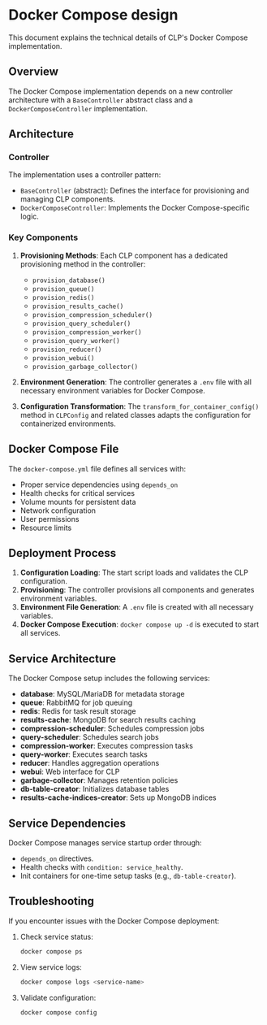 # Docker Compose design

This document explains the technical details of CLP's Docker Compose implementation.

## Overview

The Docker Compose implementation depends on a new controller architecture with a `BaseController` 
abstract class and a `DockerComposeController` implementation.

## Architecture

### Controller

The implementation uses a controller pattern:

* `BaseController` (abstract): Defines the interface for provisioning and managing CLP components.
* `DockerComposeController`: Implements the Docker Compose-specific logic.

### Key Components

1. **Provisioning Methods**: Each CLP component has a dedicated provisioning method in the controller:
   * `provision_database()`
   * `provision_queue()`
   * `provision_redis()`
   * `provision_results_cache()`
   * `provision_compression_scheduler()`
   * `provision_query_scheduler()`
   * `provision_compression_worker()`
   * `provision_query_worker()`
   * `provision_reducer()`
   * `provision_webui()`
   * `provision_garbage_collector()`

2. **Environment Generation**: The controller generates a `.env` file with all necessary environment 
   variables for Docker Compose.

3. **Configuration Transformation**: The `transform_for_container_config()` method in `CLPConfig`
   and related classes adapts the configuration for containerized environments.

## Docker Compose File

The `docker-compose.yml` file defines all services with:

* Proper service dependencies using `depends_on`
* Health checks for critical services
* Volume mounts for persistent data
* Network configuration
* User permissions
* Resource limits

## Deployment Process

1. **Configuration Loading**: The start script loads and validates the CLP configuration.
2. **Provisioning**: The controller provisions all components and generates environment variables.
3. **Environment File Generation**: A `.env` file is created with all necessary variables.
4. **Docker Compose Execution**: `docker compose up -d` is executed to start all services.

## Service Architecture

The Docker Compose setup includes the following services:

* **database**: MySQL/MariaDB for metadata storage
* **queue**: RabbitMQ for job queuing
* **redis**: Redis for task result storage
* **results-cache**: MongoDB for search results caching
* **compression-scheduler**: Schedules compression jobs
* **query-scheduler**: Schedules search jobs
* **compression-worker**: Executes compression tasks
* **query-worker**: Executes search tasks
* **reducer**: Handles aggregation operations
* **webui**: Web interface for CLP
* **garbage-collector**: Manages retention policies
* **db-table-creator**: Initializes database tables
* **results-cache-indices-creator**: Sets up MongoDB indices

## Service Dependencies

Docker Compose manages service startup order through:

* `depends_on` directives.
* Health checks with `condition: service_healthy`.
* Init containers for one-time setup tasks (e.g., `db-table-creator`).

## Troubleshooting

If you encounter issues with the Docker Compose deployment:

1. Check service status:
   ```bash
   docker compose ps
   ```

2. View service logs:
   ```bash
   docker compose logs <service-name>
   ```

3. Validate configuration:
   ```bash
   docker compose config
   ```
